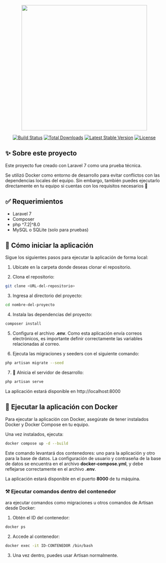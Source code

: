 <p align="center"><a href="https://laravel.com" target="_blank"><img src="https://raw.githubusercontent.com/laravel/art/master/logo-lockup/5%20SVG/2%20CMYK/1%20Full%20Color/laravel-logolockup-cmyk-red.svg" width="400"></a></p>

<p align="center">
<a href="https://travis-ci.org/laravel/framework"><img src="https://travis-ci.org/laravel/framework.svg" alt="Build Status"></a>
<a href="https://packagist.org/packages/laravel/framework"><img src="https://poser.pugx.org/laravel/framework/d/total.svg" alt="Total Downloads"></a>
<a href="https://packagist.org/packages/laravel/framework"><img src="https://poser.pugx.org/laravel/framework/v/stable.svg" alt="Latest Stable Version"></a>
<a href="https://packagist.org/packages/laravel/framework"><img src="https://poser.pugx.org/laravel/framework/license.svg" alt="License"></a>
</p>

## ✨ Sobre este proyecto

Este proyecto fue creado con Laravel 7 como una prueba técnica.

Se utilizó Docker como entorno de desarrollo para evitar conflictos con las dependencias locales del equipo. Sin embargo, también puedes ejecutarlo directamente en tu equipo si cuentas con los requisitos necesarios 🙌

## ✅ Requerimientos
- Laravel 7
- Composer
- php ^7.2|^8.0
- MySQL o SQLite (solo para pruebas)


## 🚀 Cómo iniciar la aplicación
Sigue los siguientes pasos para ejecutar la aplicación de forma local:

1. Ubícate en la carpeta donde deseas clonar el repositorio.

2. Clona el repositorio:
```bash
git clone <URL-del-repositorio>
```

3. Ingresa al directorio del proyecto:
```bash
cd nombre-del-proyecto
```

4. Instala las dependencias del proyecto:
```bash
composer install 
```

5. Configura el archivo **.env**. Como esta aplicación envía correos electrónicos, es importante definir correctamente las variables relacionadas al correo.

6. Ejecuta las migraciones y seeders con el siguiente comando:
```bash
php artisan migrate --seed
```

7. 🚀 AInicia el servidor de desarrollo: 

```bash
php artisan serve 
```

La aplicación estará disponible en http://localhost:8000


## 🐋 Ejecutar la aplicación con Docker 

Para ejecutar la aplicación con Docker, asegúrate de tener instalados Docker y Docker Compose en tu equipo.

Una vez instalados, ejecuta:
```bash
docker compose up -d --build
```

Este comando levantará dos contenedores: uno para la aplicación y otro para la base de datos. La configuración de usuario y contraseña de la base de datos se encuentra en el archivo **docker-compose.yml**, y debe reflejarse correctamente en el archivo **.env**.

La aplicación estará disponible en el puerto **8000** de tu máquina.

### ⚒️ Ejecutar comandos dentro del contenedor

ara ejecutar comandos como migraciones u otros comandos de Artisan desde Docker:

1. Obtén el ID del contenedor:
```bash
docker ps
```

2. Accede al contenedor:
```bash
docker exec -it ID-CONTENEDOR /bin/bash
```

3. Una vez dentro, puedes usar Artisan normalmente.